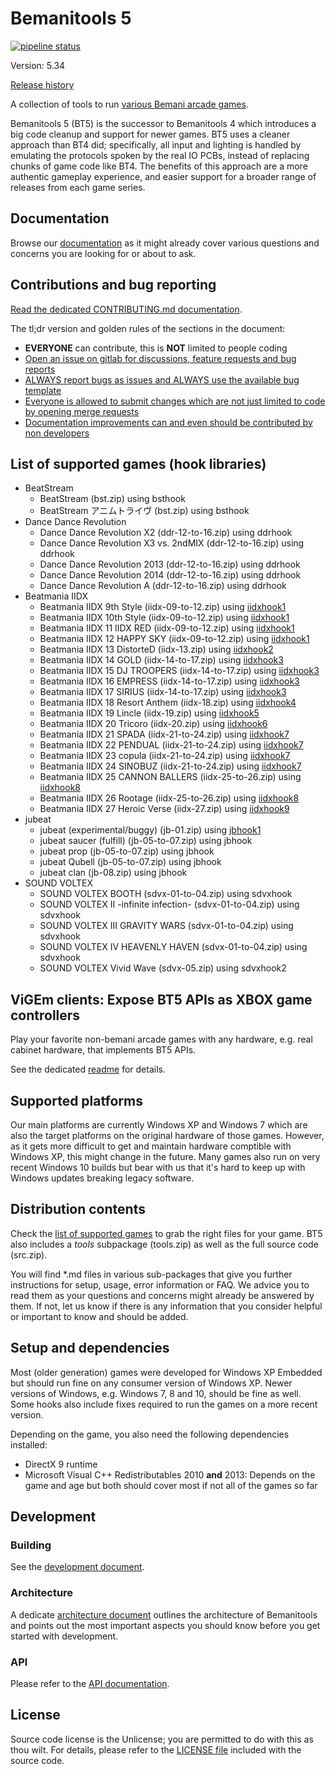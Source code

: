 # Bemanitools 5
[![pipeline status](https://dev.s-ul.eu/djhackers/bemanitools/badges/master/pipeline.svg)](https://dev.s-ul.eu/djhackers/bemanitools/commits/master)

Version: 5.34

[Release history](CHANGELOG.md)

A collection of tools to run [various Bemani arcade games](#list-of-supported-games).

Bemanitools 5 (BT5) is the successor to Bemanitools 4 which introduces a big code cleanup and support for newer games.
BT5 uses a cleaner approach than BT4 did; specifically, all input and lighting is handled by emulating the protocols
spoken by the real IO PCBs, instead of replacing chunks of game code like BT4. The benefits of this approach are a more
authentic gameplay experience, and easier support for a broader range of releases from each game series.

## Documentation
Browse our [documentation](doc/README.md) as it might already cover various questions and concerns
you are looking for or about to ask.

## Contributions and bug reporting
[Read the dedicated CONTRIBUTING.md documentation](CONTRIBUTING.md).

The tl;dr version and golden rules of the sections in the document:
* **EVERYONE** can contribute, this is **NOT** limited to people coding
* [Open an issue on gitlab for discussions, feature requests and bug reports](CONTRIBUTING.md#reporting-and-discussions-issues-section-on-github)
* [ALWAYS report bugs as issues and ALWAYS use the available bug template](CONTRIBUTING.md#bug-reports)
* [Everyone is allowed to submit changes which are not just limited to code by opening merge requests](CONTRIBUTING.md#pull-requests-bugfixes-new-features-or-other-code-contributions)
* [Documentation improvements can and even should be contributed by non developers](CONTRIBUTING.md#pull-requests-bugfixes-new-features-or-other-code-contributions)

## List of supported games (hook libraries)
* BeatStream
    * BeatStream (bst.zip) using bsthook
    * BeatStream アニムトライヴ (bst.zip) using bsthook
* Dance Dance Revolution
    * Dance Dance Revolution X2 (ddr-12-to-16.zip) using ddrhook
    * Dance Dance Revolution X3 vs. 2ndMIX (ddr-12-to-16.zip) using ddrhook
    * Dance Dance Revolution 2013 (ddr-12-to-16.zip) using ddrhook
    * Dance Dance Revolution 2014 (ddr-12-to-16.zip) using ddrhook
    * Dance Dance Revolution A (ddr-12-to-16.zip) using ddrhook
* Beatmania IIDX
    * Beatmania IIDX 9th Style (iidx-09-to-12.zip) using [iidxhook1](doc/iidxhook/iidxhook1.md)
    * Beatmania IIDX 10th Style (iidx-09-to-12.zip) using [iidxhook1](doc/iidxhook/iidxhook1.md)
    * Beatmania IIDX 11 IIDX RED (iidx-09-to-12.zip) using [iidxhook1](doc/iidxhook/iidxhook1.md)
    * Beatmania IIDX 12 HAPPY SKY (iidx-09-to-12.zip) using [iidxhook1](doc/iidxhook/iidxhook1.md)
    * Beatmania IIDX 13 DistorteD (iidx-13.zip) using [iidxhook2](doc/iidxhook/iidxhook2.md)
    * Beatmania IIDX 14 GOLD (iidx-14-to-17.zip) using [iidxhook3](doc/iidxhook/iidxhook3.md)
    * Beatmania IIDX 15 DJ TROOPERS (iidx-14-to-17.zip) using [iidxhook3](doc/iidxhook/iidxhook3.md)
    * Beatmania IIDX 16 EMPRESS (iidx-14-to-17.zip) using [iidxhook3](doc/iidxhook/iidxhook3.md)
    * Beatmania IIDX 17 SIRIUS (iidx-14-to-17.zip) using [iidxhook3](doc/iidxhook/iidxhook3.md)
    * Beatmania IIDX 18 Resort Anthem (iidx-18.zip) using [iidxhook4](doc/iidxhook/iidxhook4.md)
    * Beatmania IIDX 19 Lincle (iidx-19.zip) using [iidxhook5](doc/iidxhook/iidxhook5.md)
    * Beatmania IIDX 20 Tricoro (iidx-20.zip) using [iidxhook6](doc/iidxhook/iidxhook6.md)
    * Beatmania IIDX 21 SPADA (iidx-21-to-24.zip) using [iidxhook7](doc/iidxhook/iidxhook7.md)
    * Beatmania IIDX 22 PENDUAL (iidx-21-to-24.zip) using [iidxhook7](doc/iidxhook/iidxhook7.md)
    * Beatmania IIDX 23 copula (iidx-21-to-24.zip) using [iidxhook7](doc/iidxhook/iidxhook7.md)
    * Beatmania IIDX 24 SINOBUZ (iidx-21-to-24.zip) using [iidxhook7](doc/iidxhook/iidxhook7.md)
    * Beatmania IIDX 25 CANNON BALLERS (iidx-25-to-26.zip) using [iidxhook8](doc/iidxhook/iidxhook8.md)
    * Beatmania IIDX 26 Rootage (iidx-25-to-26.zip) using [iidxhook8](doc/iidxhook/iidxhook8.md)
    * Beatmania IIDX 27 Heroic Verse (iidx-27.zip) using [iidxhook9](doc/iidxhook/iidxhook9.md)
* jubeat
    * jubeat (experimental/buggy) (jb-01.zip) using [jbhook1](doc/jbhook1/jbhook1.md)
    * jubeat saucer (fulfill) (jb-05-to-07.zip) using jbhook
    * jubeat prop (jb-05-to-07.zip) using jbhook
    * jubeat Qubell (jb-05-to-07.zip) using jbhook
    * jubeat clan (jb-08.zip) using jbhook
* SOUND VOLTEX
    * SOUND VOLTEX BOOTH (sdvx-01-to-04.zip) using sdvxhook
    * SOUND VOLTEX II -infinite infection- (sdvx-01-to-04.zip) using sdvxhook
    * SOUND VOLTEX III GRAVITY WARS (sdvx-01-to-04.zip) using sdvxhook
    * SOUND VOLTEX IV HEAVENLY HAVEN (sdvx-01-to-04.zip) using sdvxhook
    * SOUND VOLTEX Vivid Wave (sdvx-05.zip) using sdvxhook2

## ViGEm clients: Expose BT5 APIs as XBOX game controllers
Play your favorite non-bemani arcade games with any hardware, e.g. real cabinet hardware, that
implements BT5 APIs.

See the dedicated [readme](docs/vigem/README.md) for details.

## Supported platforms
Our main platforms are currently Windows XP and Windows 7 which are also the target platforms on the original hardware
of those games. However, as it gets more difficult to get and maintain hardware comptible with Windows XP, this might
change in the future. Many games also run on very recent Windows 10 builds but bear with us that it's hard to keep up
with Windows updates breaking legacy software.

## Distribution contents
Check the [list of supported games](#list-of-supported-games) to grab the right files for your game. BT5 also includes
a *tools* subpackage (tools.zip) as well as the full source code (src.zip).

You will find *.md files in various sub-packages that give you further instructions for setup, usage, error information
or FAQ. We advice you to read them as your questions and concerns might already be answered by them. If not, let us
know if there is any information that you consider helpful or important to know and should be added.

## Setup and dependencies
Most (older generation) games were developed for Windows XP Embedded but should run fine on any
consumer version of Windows XP. Newer versions of Windows, e.g. Windows 7, 8 and 10, should be fine
as well. Some hooks also include fixes required to run the games on a more recent version.

Depending on the game, you also need the following dependencies installed:
* DirectX 9 runtime
* Microsoft Visual C++ Redistributables 2010 **and** 2013: Depends on the game and age but both
should cover most if not all of the games so far

## Development
### Building
See the [development document](doc/development.md).

### Architecture
A dedicate [architecture document](doc/architecture.md) outlines the architecture of Bemanitools and points out the most
important aspects you should know before you get started with development.

### API
Please refer to the [API documentation](doc/api.md).

## License
Source code license is the Unlicense; you are permitted to do with this as thou wilt. For details, please refer to the
[LICENSE file](LICENSE) included with the source code.






